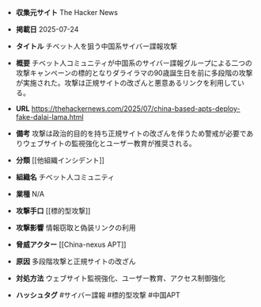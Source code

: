 - **収集元サイト**
The Hacker News

- **掲載日**
2025-07-24

- **タイトル**
チベット人を狙う中国系サイバー諜報攻撃

- **概要**
チベット人コミュニティが中国系のサイバー諜報グループによる二つの攻撃キャンペーンの標的となりダライラマの90歳誕生日を前に多段階の攻撃が実施された。攻撃は正規サイトの改ざんと悪意あるリンクを利用している。

- **URL**
https://thehackernews.com/2025/07/china-based-apts-deploy-fake-dalai-lama.html

- **備考**
攻撃は政治的目的を持ち正規サイトの改ざんを伴うため警戒が必要でありウェブサイトの監視強化とユーザー教育が推奨される。

- **分類**
[[他組織インシデント]]

- **組織名**
チベット人コミュニティ

- **業種**
N/A

- **攻撃手口**
[[標的型攻撃]]

- **攻撃影響**
情報窃取と偽装リンクの利用

- **脅威アクター**
[[China-nexus APT]]

- **原因**
多段階攻撃と正規サイトの改ざん

- **対処方法**
ウェブサイト監視強化、ユーザー教育、アクセス制御強化

- **ハッシュタグ**
#サイバー諜報 #標的型攻撃 #中国APT
